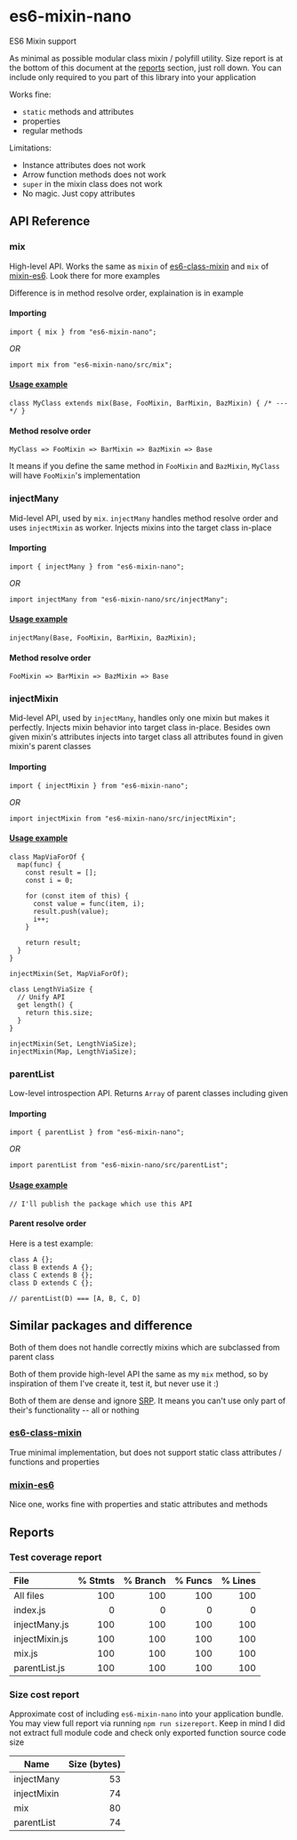 # es6-mixin-nano
ES6 Mixin support

As minimal as possible modular class mixin / polyfill utility. Size report is at
the bottom of this document at the [reports](#reports) section, just roll down.
You can include only required to you part of this library into your application

Works fine:
* `static` methods and attributes
* properties
* regular methods

Limitations:
* Instance attributes does not work
* Arrow function methods does not work
* `super` in the mixin class does not work
* No magic. Just copy attributes

## API Reference

### mix

High-level API. Works the same as `mixin` of [es6-class-mixin](https://www.npmjs.com/package/es6-class-mixin)
and `mix` of [mixin-es6](https://www.npmjs.com/package/mixin-es6). Look there
for more examples

Difference is in method resolve order, explaination is in example

#### Importing

```
import { mix } from "es6-mixin-nano";
```

*OR*

```
import mix from "es6-mixin-nano/src/mix";
```

#### [Usage example](https://github.com/kai3341/es6-mixin-nano/blob/main/__tests__/mix.test.js)

```
class MyClass extends mix(Base, FooMixin, BarMixin, BazMixin) { /* --- */ }
```

#### Method resolve order

```
MyClass => FooMixin => BarMixin => BazMixin => Base
```

It means if you define the same method in `FooMixin` and `BazMixin`, `MyClass`
will have `FooMixin`'s implementation

### injectMany

Mid-level API, used by `mix`. `injectMany` handles method resolve order and
uses `injectMixin` as worker. Injects mixins into the target class in-place

#### Importing

```
import { injectMany } from "es6-mixin-nano";
```

*OR*

```
import injectMany from "es6-mixin-nano/src/injectMany";
```

#### [Usage example](https://github.com/kai3341/es6-mixin-nano/blob/main/__tests__/injectMany.test.js)

```
injectMany(Base, FooMixin, BarMixin, BazMixin);
```

#### Method resolve order

```
FooMixin => BarMixin => BazMixin => Base
```

### injectMixin

Mid-level API, used by `injectMany`, handles only one mixin but makes it
perfectly. Injects mixin behavior into target class in-place. Besides own
given mixin's attributes injects into target class all attributes found in
given mixin's parent classes

#### Importing

```
import { injectMixin } from "es6-mixin-nano";
```

*OR*

```
import injectMixin from "es6-mixin-nano/src/injectMixin";
```

#### [Usage example](https://github.com/kai3341/es6-mixin-nano/blob/main/__tests__/injectMixin.test.js)

```
class MapViaForOf {
  map(func) {
    const result = [];
    const i = 0;

    for (const item of this) {
      const value = func(item, i);
      result.push(value);
      i++;
    }

    return result;
  }
}

injectMixin(Set, MapViaForOf);

class LengthViaSize {
  // Unify API
  get length() {
    return this.size;
  }
}

injectMixin(Set, LengthViaSize);
injectMixin(Map, LengthViaSize);
```

### parentList

Low-level introspection API. Returns `Array` of parent classes including given

#### Importing

```
import { parentList } from "es6-mixin-nano";
```

*OR*

```
import parentList from "es6-mixin-nano/src/parentList";
```

#### [Usage example](https://github.com/kai3341/es6-mixin-nano/blob/main/__tests__/parentList.test.js)

`// I'll publish the package which use this API`

#### Parent resolve order

Here is a test example:

```
class A {};
class B extends A {};
class C extends B {};
class D extends C {};

// parentList(D) === [A, B, C, D]
```

## Similar packages and difference

Both of them does not handle correctly mixins which are subclassed
from parent class

Both of them provide high-level API the same as my `mix` method, so by
inspiration of them I've create it, test it, but never use it :)

Both of them are dense and ignore
[SRP](https://en.wikipedia.org/wiki/Single-responsibility_principle).
It means you can't use only part of their's functionality -- all or nothing


### [es6-class-mixin](https://www.npmjs.com/package/es6-class-mixin)

True minimal implementation, but does not support static class attributes /
functions and properties

### [mixin-es6](https://www.npmjs.com/package/mixin-es6)

Nice one, works fine with properties and static attributes and methods

## Reports

### Test coverage report

| File           | % Stmts | % Branch | % Funcs | % Lines |
|:---------------|--------:|---------:|--------:|--------:|
| All files      |     100 |      100 |     100 |     100 |
| index.js       |       0 |        0 |       0 |       0 |
| injectMany.js  |     100 |      100 |     100 |     100 |
| injectMixin.js |     100 |      100 |     100 |     100 |
| mix.js         |     100 |      100 |     100 |     100 |
| parentList.js  |     100 |      100 |     100 |     100 |

### Size cost report

Approximate cost of including `es6-mixin-nano` into your application bundle. You
may view full report via running `npm run sizereport`. Keep in mind I did not
extract full module code and check only exported function source code size

| Name        | Size (bytes) |
|-------------|-------------:|
| injectMany  |           53 |
| injectMixin |           74 |
| mix         |           80 |
| parentList  |           74 |

